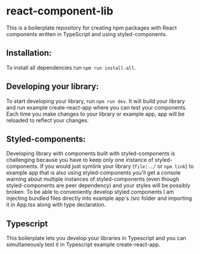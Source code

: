 # react-component-lib

This is a boilerplate repository for creating npm packages with React components written in TypeScript and using styled-components.

## Installation:

To install all dependencies run `npm run install-all`.

## Developing your library:

To start developing your library, run `npm run dev`. It will build your library and run example create-react-app where you can test your components. Each time you make changes to your library or example app, app will be reloaded to reflect your changes.

## Styled-components:

Developing library with components built with styled-components is challenging because you have to keep only one instance of styled-components. If you would just symlink your library (`file:../` or `npm link`) to example app that is also using styled-components you'll get a console warning about multiple instances of styled-components (even though styled-components are peer dependency) and your styles will be possibly broken. To be able to conveniently develop styled components I am injecting bundled files directly into example app's /src folder and importing it in App.tsx along with type declaration.

## Typescript

This boilerplate lets you develop your libraries in Typescript and you can simultaneously test it in Typescript example create-react-app.
